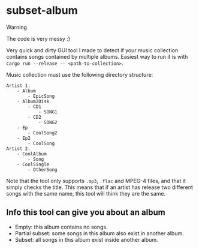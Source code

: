 # subset-album

> [!WARNING]  
> The code is very messy :)

Very quick and dirty GUI tool I made to detect if your music collection contains songs contained by multiple albums.
Easiest way to run it is with `cargo run --release -- <path-to-collection>`.

Music collection must use the following directory structure:
```
Artist 1.
    - Album 
        - EpicSong
    - Album2Disk
        - CD1
            - SONG1
        - CD2
            - SONG2
    - Ep 
        - CoolSong2
    - Ep2
        - CoolSong
Artist 2.
    - CoolAlbum 
        - Song
    - CoolSingle
        - OtherSong 
```
Note that the tool only supports `.mp3`, `.flac` and MPEG-4 files, and that it simply checks the title. 
This means that if an artist has release two different songs with the same name, this tool will think they are the same.

## Info this tool can give you about an album
- Empty: this album contains no songs.
- Partial subset: some songs in this album also exist in another album.
- Subset: all songs in this album exist inside another album.
